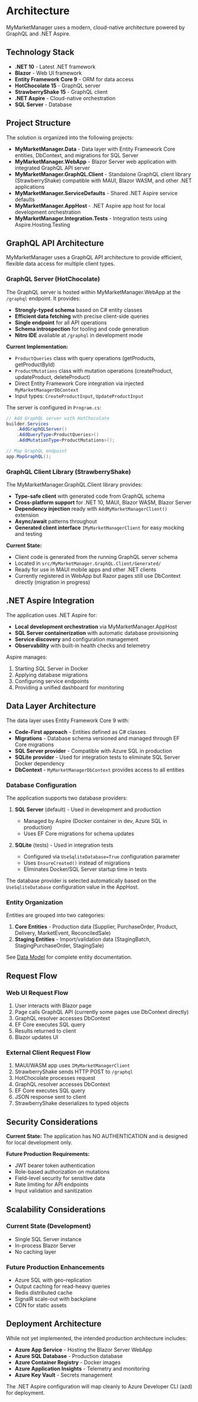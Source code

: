 # Architecture

MyMarketManager uses a modern, cloud-native architecture powered by GraphQL and .NET Aspire.

## Technology Stack

- **.NET 10** - Latest .NET framework
- **Blazor** - Web UI framework
- **Entity Framework Core 9** - ORM for data access
- **HotChocolate 15** - GraphQL server
- **StrawberryShake 15** - GraphQL client
- **.NET Aspire** - Cloud-native orchestration
- **SQL Server** - Database

## Project Structure

The solution is organized into the following projects:

- **MyMarketManager.Data** - Data layer with Entity Framework Core entities, DbContext, and migrations for SQL Server
- **MyMarketManager.WebApp** - Blazor Server web application with integrated GraphQL API server
- **MyMarketManager.GraphQL.Client** - Standalone GraphQL client library (StrawberryShake) compatible with MAUI, Blazor WASM, and other .NET applications
- **MyMarketManager.ServiceDefaults** - Shared .NET Aspire service defaults
- **MyMarketManager.AppHost** - .NET Aspire app host for local development orchestration
- **MyMarketManager.Integration.Tests** - Integration tests using Aspire.Hosting.Testing

## GraphQL API Architecture

MyMarketManager uses a GraphQL API architecture to provide efficient, flexible data access for multiple client types.

### GraphQL Server (HotChocolate)

The GraphQL server is hosted within MyMarketManager.WebApp at the `/graphql` endpoint. It provides:

- **Strongly-typed schema** based on C# entity classes
- **Efficient data fetching** with precise client-side queries
- **Single endpoint** for all API operations
- **Schema introspection** for tooling and code generation
- **Nitro IDE** available at `/graphql` in development mode

**Current Implementation:**
- `ProductQueries` class with query operations (getProducts, getProductById)
- `ProductMutations` class with mutation operations (createProduct, updateProduct, deleteProduct)
- Direct Entity Framework Core integration via injected `MyMarketManagerDbContext`
- Input types: `CreateProductInput`, `UpdateProductInput`

The server is configured in `Program.cs`:

```csharp
// Add GraphQL server with HotChocolate
builder.Services
    .AddGraphQLServer()
    .AddQueryType<ProductQueries>()
    .AddMutationType<ProductMutations>();

// Map GraphQL endpoint
app.MapGraphQL();
```

### GraphQL Client Library (StrawberryShake)

The MyMarketManager.GraphQL.Client library provides:

- **Type-safe client** with generated code from GraphQL schema
- **Cross-platform support** for .NET 10, MAUI, Blazor WASM, Blazor Server
- **Dependency injection** ready with `AddMyMarketManagerClient()` extension
- **Async/await** patterns throughout
- **Generated client interface** `IMyMarketManagerClient` for easy mocking and testing

**Current State:**
- Client code is generated from the running GraphQL server schema
- Located in `src/MyMarketManager.GraphQL.Client/Generated/`
- Ready for use in MAUI mobile apps and other .NET clients
- Currently registered in WebApp but Razor pages still use DbContext directly (migration in progress)

## .NET Aspire Integration

The application uses .NET Aspire for:
- **Local development orchestration** via MyMarketManager.AppHost
- **SQL Server containerization** with automatic database provisioning
- **Service discovery** and configuration management
- **Observability** with built-in health checks and telemetry

Aspire manages:
1. Starting SQL Server in Docker
2. Applying database migrations
3. Configuring service endpoints
4. Providing a unified dashboard for monitoring

## Data Layer Architecture

The data layer uses Entity Framework Core 9 with:

- **Code-First approach** - Entities defined as C# classes
- **Migrations** - Database schema versioned and managed through EF Core migrations
- **SQL Server provider** - Compatible with Azure SQL in production
- **SQLite provider** - Used for integration tests to eliminate SQL Server Docker dependency
- **DbContext** - `MyMarketManagerDbContext` provides access to all entities

### Database Configuration

The application supports two database providers:

1. **SQL Server** (default) - Used in development and production
   - Managed by Aspire (Docker container in dev, Azure SQL in production)
   - Uses EF Core migrations for schema updates
   
2. **SQLite** (tests) - Used in integration tests
   - Configured via `UseSqliteDatabase=True` configuration parameter
   - Uses `EnsureCreated()` instead of migrations
   - Eliminates Docker/SQL Server startup time in tests

The database provider is selected automatically based on the `UseSqliteDatabase` configuration value in the AppHost.

### Entity Organization

Entities are grouped into two categories:

1. **Core Entities** - Production data (Supplier, PurchaseOrder, Product, Delivery, MarketEvent, ReconciledSale)
2. **Staging Entities** - Import/validation data (StagingBatch, StagingPurchaseOrder, StagingSale)

See [Data Model](data-model.md) for complete entity documentation.

## Request Flow

### Web UI Request Flow

1. User interacts with Blazor page
2. Page calls GraphQL API (currently some pages use DbContext directly)
3. GraphQL resolver accesses DbContext
4. EF Core executes SQL query
5. Results returned to client
6. Blazor updates UI

### External Client Request Flow

1. MAUI/WASM app uses `IMyMarketManagerClient`
2. StrawberryShake sends HTTP POST to `/graphql`
3. HotChocolate processes request
4. GraphQL resolver accesses DbContext
5. EF Core executes SQL query
6. JSON response sent to client
7. StrawberryShake deserializes to typed objects

## Security Considerations

**Current State:** The application has NO AUTHENTICATION and is designed for local development only.

**Future Production Requirements:**
- JWT bearer token authentication
- Role-based authorization on mutations
- Field-level security for sensitive data
- Rate limiting for API endpoints
- Input validation and sanitization

## Scalability Considerations

### Current State (Development)
- Single SQL Server instance
- In-process Blazor Server
- No caching layer

### Future Production Enhancements
- Azure SQL with geo-replication
- Output caching for read-heavy queries
- Redis distributed cache
- SignalR scale-out with backplane
- CDN for static assets

## Deployment Architecture

While not yet implemented, the intended production architecture includes:

- **Azure App Service** - Hosting the Blazor Server WebApp
- **Azure SQL Database** - Production database
- **Azure Container Registry** - Docker images
- **Azure Application Insights** - Telemetry and monitoring
- **Azure Key Vault** - Secrets management

The .NET Aspire configuration will map cleanly to Azure Developer CLI (azd) for deployment.
